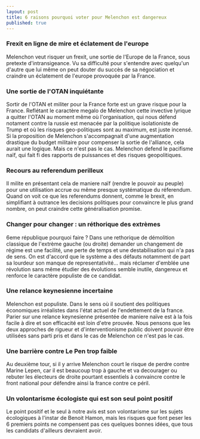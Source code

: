 ```yaml
---
layout: post
title: 6 raisons pourquoi voter pour Melenchon est dangereux
published: true
---
```


### Frexit en ligne de mire et éclatement de l'europe

Melenchon veut risquer un frexit, une sortie de l'Europe de la France, sous pretexte d'intransigeance. Vu sa difficulté pour s'entendre avec quelqu'un d'autre que lui même on peut douter du succès de sa négociation et craindre un éclatement de l'europe provoquée par la France.

### Une sortie de l'OTAN inquiétante

Sortir de l'OTAN et militer pour la France forte est un grave risque pour la France. Reflétant le caractère megalo de Melenchon cette invective lyrique a quitter l'OTAN au moment même où l'organisation, qui nous défend notament contre la russie est menacée par la politique isolationiste de Trump et où les risques geo-politiques sont au maximum, est juste incensé. Si la proposition de Melenchon s'accompagnait d'une augmentation drastique du budget militaire pour compenser la sortie de l'alliance, cela aurait une logique. Mais ce n'est pas le cas. Melenchon defend le pacifisme naïf, qui fait fi des rapports de puissances et des risques geopolitiques.

### Recours au referendum perilleux

Il milite en présentant cela de maniere naïf (rendre le pouvoir au peuple) pour une utilisation accrue ou même presque systématique du réferendum. Quand on voit ce que les referendums donnent, comme le brexit, en simplifiant à outrance les decisions politiques pour convaincre le plus grand nombre, on peut craindre cette généralisation promise.

### Changer pour changer : un réthorique des extrèmes

6eme république pourquoi faire ? Dans une rethorique de démolition classique de l'extrème gauche (ou droite) demander un changement de régime est une facilité, une perte de temps et une destabilisation qui n'a pas de sens. On est d'accord que le système a des défauts notamment de part sa lourdeur son manque de representativité... mais réclamer d'emblée une révolution sans même étudier des évolutions semble inutile, dangereux et renforce le caractère populiste de ce candidat.

### Une relance keynesienne incertaine  

Melenchon est populiste. Dans le sens où il soutient des politiques économiques irréalistes dans l'état actuel de l'endettement de la france. Parier sur une relance keynesienne présentée de maniere naïve est à la fois facile à dire et son efficacité est loin d'etre prouvée. Nous pensons que les deux approches de rigueur et d'interventionisme public doivent pouvoir être utilisées sans parti pris et dans le cas de Melenchon ce n'est pas le cas.

### Une barrière contre Le Pen trop faible

Au deuxième tour, si il y arrive Melenchon court le risque de perdre contre Marine Lepen, car il est beaucoup trop à gauche et va decourager ou rebuter les électeurs de droite pourtant essentiels à convaincre contre le front national pour défendre ainsi la france contre ce péril.


### Un volontarisme écologiste qui est son seul point positif

Le point positif et le seul à notre avis est son volontarisme sur les sujets écologiques à l'instar de Benoit Hamon, mais les risques que font peser les 6 premiers points ne compensent pas ces quelques bonnes idées, que tous les candidats d'ailleurs devraient avoir.
